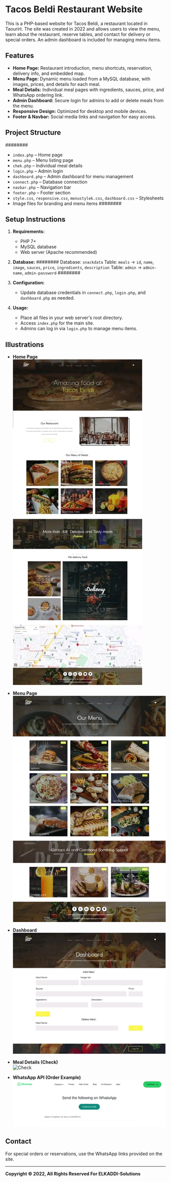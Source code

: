 # Tacos Beldi Restaurant Website

This is a PHP-based website for Tacos Beldi, a restaurant located in Taourirt. The site was created in 2022 and allows users to view the menu, learn about the restaurant, reserve tables, and contact for delivery or special orders. An admin dashboard is included for managing menu items.

## Features

- **Home Page:** Restaurant introduction, menu shortcuts, reservation, delivery info, and embedded map.
- **Menu Page:** Dynamic menu loaded from a MySQL database, with images, prices, and details for each meal.
- **Meal Details:** Individual meal pages with ingredients, sauces, price, and WhatsApp ordering link.
- **Admin Dashboard:** Secure login for admins to add or delete meals from the menu.
- **Responsive Design:** Optimized for desktop and mobile devices.
- **Footer & Navbar:** Social media links and navigation for easy access.

## Project Structure

########
- `index.php` – Home page
- `menu.php` – Menu listing page
- `chek.php` – Individual meal details
- `login.php` – Admin login
- `dashboard.php` – Admin dashboard for menu management
- `connect.php` – Database connection
- `navbar.php` – Navigation bar
- `footer.php` – Footer section
- `style.css`, `responsive.css`, `menustylek.css`, `dashboard.css` – Stylesheets
- Image files for branding and menu items
########

## Setup Instructions

1. **Requirements:**
   - PHP 7+
   - MySQL database
   - Web server (Apache recommended)

2. **Database:**
   ########
   Database: `snackdata`
   Table: `meals` → `id`, `name`, `image`, `sauces`, `price`, `ingredients`, `description`
   Table: `admin` → `admin-name`, `admin-password`
   ########

3. **Configuration:**
   - Update database credentials in `connect.php`, `login.php`, and `dashboard.php` as needed.

4. **Usage:**
   - Place all files in your web server's root directory.
   - Access `index.php` for the main site.
   - Admins can log in via `login.php` to manage menu items.

## Illustrations

- **Home Page**  
  ![Home](https://github.com/Mostapha-El-Kaddaoui/TacosBeldi-Restaurant-Menu-Management-JS-PHP-MYSQL/blob/main/home.png?raw=true)

- **Menu Page**  
  ![Menu](https://github.com/Mostapha-El-Kaddaoui/TacosBeldi-Restaurant-Menu-Management-JS-PHP-MYSQL/blob/main/menu.png?raw=true)

- **Dashboard**  
  ![Dashboard](https://github.com/Mostapha-El-Kaddaoui/TacosBeldi-Restaurant-Menu-Management-JS-PHP-MYSQL/blob/main/dashboard.png?raw=true)

- **Meal Details (Check)**  
  ![Check](https://github.com/Mostapha-El-Kaddaoui/TacosBeldi-Restaurant-Menu-Management-JS-PHP-MYSQL/blob/main/check.png?raw=true)

- **WhatsApp API (Order Example)**  
  ![WhatsApp](https://github.com/Mostapha-El-Kaddaoui/TacosBeldi-Restaurant-Menu-Management-JS-PHP-MYSQL/blob/main/whatsapp.png?raw=true)

## Contact

For special orders or reservations, use the WhatsApp links provided on the site.

---

**Copyright © 2022, All Rights Reserved For ELKADDI-Solutions**
